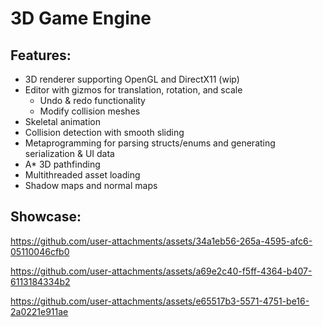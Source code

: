 # 3D Game Engine

## Features:
- 3D renderer supporting OpenGL and DirectX11 (wip)
- Editor with gizmos for translation, rotation, and scale
  - Undo & redo functionality
  - Modify collision meshes
- Skeletal animation
- Collision detection with smooth sliding
- Metaprogramming for parsing structs/enums and generating serialization & UI data
- A* 3D pathfinding
- Multithreaded asset loading
- Shadow maps and normal maps
## Showcase:


https://github.com/user-attachments/assets/34a1eb56-265a-4595-afc6-05110046cfb0



https://github.com/user-attachments/assets/a69e2c40-f5ff-4364-b407-6113184334b2



https://github.com/user-attachments/assets/e65517b3-5571-4751-be16-2a0221e911ae


